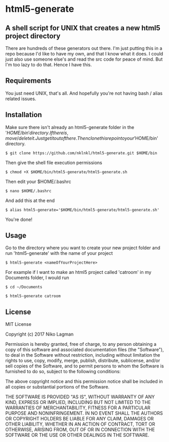 # html5-generate
## A shell script for UNIX that creates a new html5 project directory

There are hundreds of these generators out there. I'm just putting this in a repo because I'd like to have my own, and that I know what it does. I could just also use someone else's and read the src code for peace of mind. But I'm too lazy to do that. Hence I have this.

## Requirements

You just need UNIX, that's all. And hopefully you're not having bash / alias related issues.

## Installation

Make sure there isn't already an html5-generate folder in the '$HOME/bin' directory. If there is, move/delete it. Just get it out of there. Then clone this repo into your '$HOME/bin' directory.

`$ git clone https://github.com/nklnkl/html5-generate.git $HOME/bin`


Then give the shell file execution permissions

`$ chmod +X $HOME/bin/html5-generate/html5-generate.sh`


Then edit your $HOME/.bashrc

`$ nano $HOME/.bashrc`

And add this at the end

`$ alias html5-generate='$HOME/bin/html5-generate/html5-generate.sh'`

You're done!


## Usage

Go to the directory where you want to create your new project folder and run 'html5-generate' with the name of your project

`$ html5-generate <nameOfYourProjectHere>`

For example if I want to make an html5 project called 'catroom' in my Documents folder, I would run

`$ cd ~/Documents`

`$ html5-generate catroom`


## License

MIT License

Copyright (c) 2017 Niko Lagman

Permission is hereby granted, free of charge, to any person obtaining a copy
of this software and associated documentation files (the "Software"), to deal
in the Software without restriction, including without limitation the rights
to use, copy, modify, merge, publish, distribute, sublicense, and/or sell
copies of the Software, and to permit persons to whom the Software is
furnished to do so, subject to the following conditions:

The above copyright notice and this permission notice shall be included in all
copies or substantial portions of the Software.

THE SOFTWARE IS PROVIDED "AS IS", WITHOUT WARRANTY OF ANY KIND, EXPRESS OR
IMPLIED, INCLUDING BUT NOT LIMITED TO THE WARRANTIES OF MERCHANTABILITY,
FITNESS FOR A PARTICULAR PURPOSE AND NONINFRINGEMENT. IN NO EVENT SHALL THE
AUTHORS OR COPYRIGHT HOLDERS BE LIABLE FOR ANY CLAIM, DAMAGES OR OTHER
LIABILITY, WHETHER IN AN ACTION OF CONTRACT, TORT OR OTHERWISE, ARISING FROM,
OUT OF OR IN CONNECTION WITH THE SOFTWARE OR THE USE OR OTHER DEALINGS IN THE
SOFTWARE.
